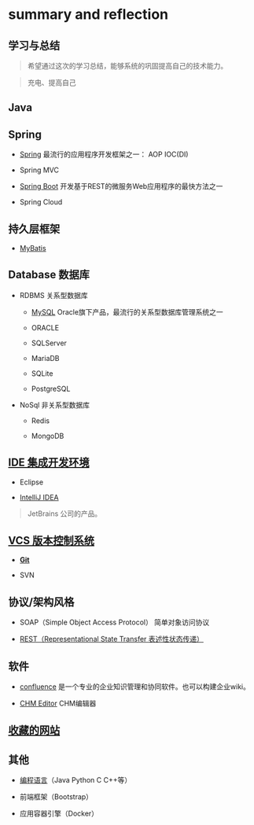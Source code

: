# summary and reflection

## 学习与总结

> 希望通过这次的学习总结，能够系统的巩固提高自己的技术能力。

> 充电、提高自己



## Java

## Spring

- [Spring](./spring/spring.md) 最流行的应用程序开发框架之一： AOP IOC(DI)

- Spring MVC

- [Spring Boot](./spring/spring-boot.md) 开发基于REST的微服务Web应用程序的最快方法之一

- Spring Cloud


## 持久层框架

- [MyBatis](./mybatis.md)


## Database 数据库

- RDBMS 关系型数据库

    - [MySQL](./database/mysql.md)  Oracle旗下产品，最流行的关系型数据库管理系统之一

    - ORACLE

    - SQLServer

    - MariaDB

    - SQLite

    - PostgreSQL

- NoSql 非关系型数据库

    - Redis

    - MongoDB


## [IDE 集成开发环境](./ide/ide.md)

- Eclipse

- [IntelliJ IDEA](./ide/idea.md)  

> JetBrains 公司的产品。



## [VCS 版本控制系统](./vcs/vcs.md)

- [**Git**](./vcs/git.md)

- SVN


## 协议/架构风格

- SOAP（Simple Object Access Protocol） 简单对象访问协议

- [REST（Representational State Transfer 表述性状态传递）](/rest.md)


## 软件

- [confluence](/confluence.md)  是一个专业的企业知识管理和协同软件。也可以构建企业wiki。

- [CHM Editor](/chmeditor.md)  CHM编辑器


## [收藏的网站](/website.md)


## 其他

- [编程语言](/language.md)（Java Python C C++等）

- 前端框架（Bootstrap）

- 应用容器引擎（Docker）

